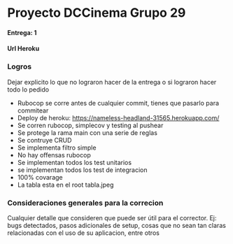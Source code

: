 # Proyecto DCCinema Grupo 29

#### Entrega: 1

#### Url Heroku

### Logros

Dejar explicito lo que no lograron hacer de la entrega o si lograron hacer todo lo pedido

- Rubocop se corre antes de cualquier commit, tienes que pasarlo para commitear
- Deploy de heroku: <https://nameless-headland-31565.herokuapp.com/>
- Se corren rubocop, simplecov y testing al pushear
- Se protege la rama main con una serie de reglas
- Se contruye CRUD
- Se implementa filtro simple
- No hay offensas rubocop
- Se implementan todos los test unitarios
- se implementan todos los test de integracion
- 100% covarage
- La tabla esta en el root tabla.jpeg

### Consideraciones generales para la correcion

Cualquier detalle que consideren que puede ser útil para el corrector. Ej:
bugs detectados, pasos adicionales de setup, cosas que no sean tan claras relacionadas con el uso de su aplicacion, entre otros
